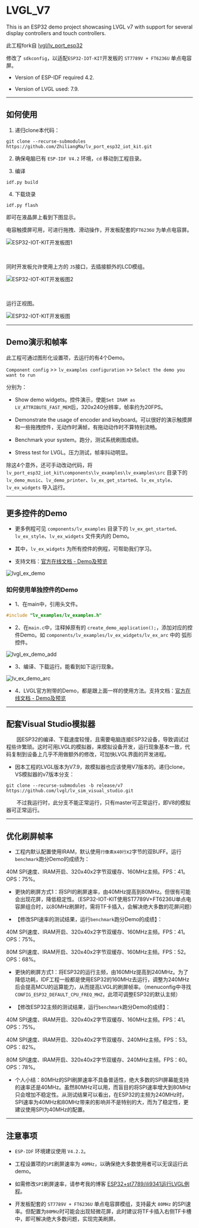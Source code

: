 # LVGL_V7

This is an ESP32 demo project showcasing LVGL v7 with support for several display controllers and touch controllers.

此工程fork自 [lvgl/lv_port_esp32](https://github.com/lvgl/lv_port_esp32)

修改了 `sdkconfig`，以适配`ESP32-IOT-KIT`开发板的 `ST7789V + FT6236U` 单点电容屏。

- Version of ESP-IDF required 4.2. 

- Version of LVGL used: 7.9.

***

## 如何使用

1. 递归clone本代码：
```
git clone --recurse-submodules https://github.com/ZhiliangMa/lv_port_esp32_iot_kit.git
```

2. 确保电脑已有 `ESP-IDF V4.2` 环境，`cd` 移动到工程目录。

3. 编译
```
idf.py build
```

4. 下载烧录
```
idf.py flash
```

即可在液晶屏上看到下图显示。

电容触摸屏可用，可进行拖拽、滑动操作，开发板配套的`FT6236U` 为单点电容屏。

![ESP32-IOT-KIT开发板图1](https://github.com/ZhiliangMa/lv_port_esp32_iot_kit/raw/master/images/ESP32-IOT-KIT-LVGL_1.png)

<br/>

同时开发板允许使用上方的 `J5`接口，去插接额外的LCD模组。

![ESP32-IOT-KIT开发板图2](https://github.com/ZhiliangMa/lv_port_esp32_iot_kit/raw/master/images/ESP32-IOT-KIT-LVGL_2.png)

<br/>

运行正视图。

![ESP32-IOT-KIT开发板图](https://github.com/ZhiliangMa/lv_port_esp32_iot_kit/raw/master/images/ESP32-IOT-KIT.jpg)

***

## Demo演示和帧率

此工程可通过图形化设置项，去运行的有4个Demo。

`Component config` >> `lv_examples configuration` >> `Select the demo you want to run`

分别为：
- Show demo widgets。控件演示，使能`Set IRAM as LV_ATTRIBUTE_FAST_MEM`后，320x240分辨率，帧率约为20FPS。

- Demonstrate the usage of encoder and keyboard。可以很好的演示触摸屏和一些拖拽控件，无动作时满帧，有拖动动作时不算特别流畅。

- Benchmark your system。跑分，测试系统刷图成绩。

- Stress test for LVGL。压力测试，帧率抖动明显。


除这4个意外，还可手动改动代码，将 `lv_port_esp32_iot_kit\components\lv_examples\lv_examples\src` 目录下的 `lv_demo_music`、`lv_demo_printer`、`lv_ex_get_started`、`lv_ex_style`、`lv_ex_widgets` 导入运行。


***

## 更多控件的Demo

- 更多例程可见 `components/lv_examples` 目录下的 `lv_ex_get_started`、`lv_ex_style`、`lv_ex_widgets` 文件夹内的 Demo。

- 其中，`lv_ex_widgets` 为所有控件的例程，可帮助我们学习。

- 支持文档：[官方在线文档 - Demo及预览](https://docs.lvgl.io/master/examples.html#a-button-with-a-label-and-react-on-click-event)

![lvgl_ex_demo](../image/lvgl_ex_demo.jpg)

### 如何使用单独控件的Demo

- 1、在main中，引用头文件。

```c
#include "lv_examples/lv_examples.h"
```

- 2、在`main.c`中，注释掉原有的 `create_demo_application();`，添加对应的控件Demo。如 `components/lv_examples/lv_ex_widgets/lv_ex_arc` 中的 弧形控件。

![lvgl_ex_demo_add](../image/lvgl_ex_demo_add.jpg)

- 3、编译、下载运行。能看到如下运行现象。

![lv_ex_demo_arc](../image/lv_ex_demo_arc.jpg)

- 4、LVGL官方附带的Demo，都是跟上面一样的使用方法。支持文档：[官方在线文档 - Demo及预览](https://docs.lvgl.io/master/examples.html#a-button-with-a-label-and-react-on-click-event)


***

## 配套Visual Studio模拟器

&emsp;&emsp;因ESP32的编译、下载速度较慢，且需要电脑连接ESP32设备，导致调试过程些许繁琐。这时可用LVGL的模拟器，来模拟设备开发，运行现象基本一致，代码复制到设备上几乎不用做额外的修改，可加快LVGL界面的开发进程。

- 因本工程的LVGL版本为V7.9，故模拟器也应该使用V7版本的。递归clone，VS模拟器的v7版本分支：
```
git clone --recurse-submodules -b release/v7 https://github.com/lvgl/lv_sim_visual_studio.git
```

&emsp;&emsp;不过我运行时，此分支不能正常运行，只有master可正常运行，即V8的模拟器可正常运行。

***

## 优化刷屏帧率

- 工程内默认配置使用IRAM，默认使用`行像素`x`40行`x`2`字节的双BUFF。运行`benchmark`跑分Demo的成绩为：

40M SPI速度、IRAM开启、320x40x2字节双缓存、160MHz主频。FPS：41。OPS：75%。

- 更快的刷屏方式1：将SPI的刷屏速率，由40MHz提高到80MHz。但很有可能会出现花屏，降低稳定性。（ESP32-IOT-KIT使用ST7789V+FT6236U单点电容屏组合时，以80MHz刷屏时，需将TF卡插入，会解决绝大多数的花屏问题）

- 【修改SPI速率的测试结果，运行`benchmark`跑分Demo的成绩】：

40M SPI速度、IRAM开启、320x40x2字节双缓存、160MHz主频。FPS：41。OPS：75%。

80M SPI速度、IRAM开启、320x40x2字节双缓存、160MHz主频。FPS：52。OPS：68%。

- 更快的刷屏方式1：将ESP32的运行主频，由160MHz提高到240MHz。为了降低功耗，IDF工程一般都是使用ESP32的160MHz去运行，调整为240MHz后会提高MCU的运算能力，从而提高LVGL的刷屏帧率。（menuconfig中寻找`CONFIG_ESP32_DEFAULT_CPU_FREQ_MHZ`，此项可调整ESP32的默认主频）

- 【修改ESP32主频的测试结果，运行`benchmark`跑分Demo的成绩】：

40M SPI速度、IRAM开启、320x40x2字节双缓存、160MHz主频。FPS：41。OPS：75%。

40M SPI速度、IRAM开启、320x40x2字节双缓存、240MHz主频。FPS：53。OPS：82%。

80M SPI速度、IRAM开启、320x40x2字节双缓存、240MHz主频。FPS：60。OPS：78%。

- 个人小结：80MHz的SPI刷屏速率不具备普适性，绝大多数的SPI屏幕能支持的速率还是40MHz。虽然80MHz可以用，而盲目的将SPI速率增大到80MHz只会增加不稳定性。从测试结果可以看出，在ESP32的主频为240MHz时，SPI速率为40MHz和80MHz带来的影响并不是特别的大，而为了稳定性，更建议使用SPI为40MHz的配置。

***

## 注意事项

- `ESP-IDF` 环境建议使用 `V4.2.2`。

- 工程设置项的`SPI`刷屏速率为 `40MHz`，以确保绝大多数使用者可以无误运行此demo。

- 如需修改`SPI`刷屏速率，请参考我的博客 [ESP32+st7789/ili9341运行LVGL例程](https://blog.csdn.net/Mark_md/article/details/120343727?spm=1001.2014.3001.5501)。

- 开发板配套的 `ST7789V + FT6236U` 单点电容屏模组，支持最大 `80MHz` 的SPI速率。但配置为`80MHz`时可能会出现轻微花屏，此时建议将TF卡插入右侧TF卡槽中，即可解决绝大多数问题，实现完美刷屏。